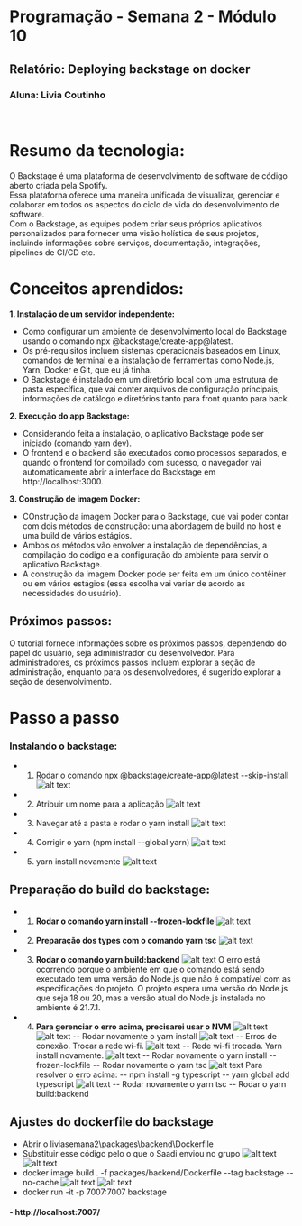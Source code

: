 # Programação - Semana 2 - Módulo 10
## Relatório: Deploying backstage on docker

### Aluna: Livia Coutinho

</br>

# Resumo da tecnologia:
O Backstage é uma plataforma de desenvolvimento de software de código aberto criada pela Spotify. </br>
Essa plataforna oferece uma maneira unificada de visualizar, gerenciar e colaborar em todos os aspectos do ciclo de vida do desenvolvimento de software. </br>
Com o Backstage, as equipes podem criar seus próprios aplicativos personalizados para fornecer uma visão holística de seus projetos, incluindo informações sobre serviços, documentação, integrações, pipelines de CI/CD etc.

# Conceitos aprendidos:

**1. Instalação de um servidor independente:**
- Como configurar um ambiente de desenvolvimento local do Backstage usando o comando npx @backstage/create-app@latest.
- Os pré-requisitos incluem sistemas operacionais baseados em Linux, comandos de terminal e a instalação de ferramentas como Node.js, Yarn, Docker e Git, que eu já tinha.
- O Backstage é instalado em um diretório local com uma estrutura de pasta específica, que vai conter arquivos de configuração principais, informações de catálogo e diretórios tanto para front quanto para back.

**2. Execução do app Backstage:**

- Considerando feita a instalação, o aplicativo Backstage pode ser iniciado (comando yarn dev).
- O frontend e o backend são executados como processos separados, e quando o frontend for compilado com sucesso, o navegador vai automaticamente abrir a interface do Backstage em http://localhost:3000.

**3. Construção de imagem Docker:**
- COnstrução da imagem Docker para o Backstage, que vai poder contar com dois métodos de construção: uma abordagem de build no host e uma build de vários estágios.
- Ambos os métodos vão envolver a instalação de dependências, a compilação do código e a configuração do ambiente para servir o aplicativo Backstage.
- A construção da imagem Docker pode ser feita em um único contêiner ou em vários estágios (essa escolha vai variar de acordo as necessidades do usuário).

## Próximos passos:
O tutorial fornece informações sobre os próximos passos, dependendo do papel do usuário, seja administrador ou desenvolvedor. Para administradores, os próximos passos incluem explorar a seção de administração, enquanto para os desenvolvedores, é sugerido explorar a seção de desenvolvimento.

# Passo a passo

### Instalando o backstage:

- 1.  Rodar o comando npx @backstage/create-app@latest --skip-install
![alt text](image.png)

- 2. Atribuir um nome para a aplicação
![alt text](image-1.png)

- 3. Navegar até a pasta e rodar o yarn install
![alt text](image-2.png)

- 4. Corrigir o yarn (npm install --global yarn)
![alt text](image-4.png)

- 5. yarn install novamente
![alt text](image-5.png)

## Preparação do build do backstage:

- 1. **Rodar o comando yarn install --frozen-lockfile**
![alt text](image-6.png)

- 2. **Preparação dos types com o comando yarn tsc**
![alt text](image-7.png)

- 3. **Rodar o comando yarn build:backend**
![alt text](image-8.png)
O erro está ocorrendo porque o ambiente em que o comando está sendo executado tem uma versão do Node.js que não é compatível com as especificações do projeto. 
O projeto espera uma versão do Node.js que seja 18 ou 20, mas a versão atual do Node.js instalada no ambiente é 21.7.1.

- 4. **Para gerenciar o erro acima, precisarei usar o NVM**
![alt text](image-9.png)
![alt text](image-10.png)
-- Rodar novamente o yarn install
![alt text](image-11.png)
-- Erros de conexão. Trocar a rede wi-fi.
![alt text](image-12.png)
-- Rede wi-fi trocada. Yarn install novamente.
![alt text](image-13.png)
-- Rodar novamente o yarn install --frozen-lockfile
-- Rodar novamente o yarn tsc
![alt text](image-14.png)
Para resolver o erro acima:
-- npm install -g typescript
-- yarn global add typescript
![alt text](image-15.png)
-- Rodar novamente o yarn tsc
-- Rodar o yarn build:backend

## Ajustes do dockerfile do backstage
- Abrir o liviasemana2\packages\backend\Dockerfile
- Substituir esse código pelo o que o Saadi enviou no grupo
![alt text](image-16.png)
![alt text](image-17.png)
- docker image build . -f packages/backend/Dockerfile --tag backstage --no-cache
![alt text](image-18.png)
![alt text](image-19.png)
- docker run -it -p 7007:7007 backstage
#### - http://localhost:7007/